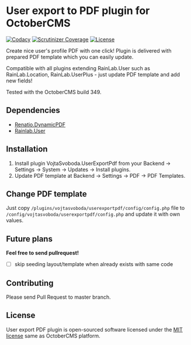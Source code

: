 # User export to PDF plugin for OctoberCMS

[![Codacy](https://img.shields.io/codacy/17ce271f07de4c6ea61fb5c323f46bda.svg)](https://www.codacy.com/app/vojtasvoboda/oc-userexportpdf-plugin/dashboard)
[![Scrutinizer Coverage](https://img.shields.io/scrutinizer/g/vojtasvoboda/oc-userexportpdf-plugin.svg)](https://scrutinizer-ci.com/g/vojtasvoboda/oc-userexportpdf-plugin/?branch=master)
[![License](https://img.shields.io/badge/license-MIT-blue.svg)](https://github.com/vojtasvoboda/oc-userexportpdf-plugin/blob/master/LICENSE.md)

Create nice user's profile PDF with one click! Plugin is delivered with prepared PDF template which you can easily update.

Compatible with all plugins extending RainLab.User such as RainLab.Location, RainLab.UserPlus - just update PDF template and add new fields!

Tested with the OctoberCMS build 349.

## Dependencies

- [Renatio.DynamicPDF](http://octobercms.com/plugin/renatio-dynamicpdf)
- [Rainlab.User](http://octobercms.com/plugin/rainlab-user)

## Installation

1. Install plugin VojtaSvoboda.UserExportPdf from your Backend -> Settings -> System -> Updates -> Install plugins.
2. Update PDF template at Backend -> Settings -> PDF -> PDF Templates.

## Change PDF template

Just copy `/plugins/vojtasvoboda/userexportpdf/config/config.php` file to `/config/vojtasvoboda/userexportpdf/config.php` and update it with own values.

## Future plans

**Feel free to send pullrequest!**

- [ ] skip seeding layout/template when already exists with same code

## Contributing

Please send Pull Request to master branch.

## License

User export PDF plugin is open-sourced software licensed under the [MIT license](http://opensource.org/licenses/MIT) same as OctoberCMS platform.
